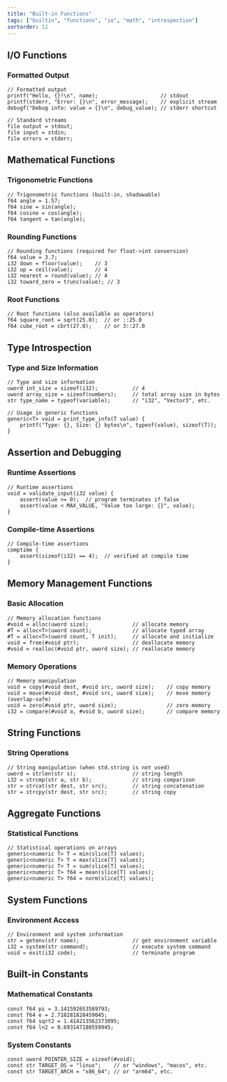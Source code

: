```yaml
---
title: "Built-in Functions"
tags: ["builtin", "functions", "io", "math", "introspection"]
sortorder: 12
---
```


## I/O Functions

### Formatted Output

```cesium
// Formatted output
printf("Hello, {}!\n", name);                    // stdout
printf(stderr, "Error: {}\n", error_message);    // explicit stream
debugf("Debug info: value = {}\n", debug_value); // stderr shortcut

// Standard streams
file output = stdout;
file input = stdin;
file errors = stderr;
```

## Mathematical Functions

### Trigonometric Functions

```cesium
// Trigonometric functions (built-in, shadowable)
f64 angle = 1.57;
f64 sine = sin(angle);
f64 cosine = cos(angle);
f64 tangent = tan(angle);
```

### Rounding Functions

```cesium
// Rounding functions (required for float->int conversion)
f64 value = 3.7;
i32 down = floor(value);    // 3
i32 up = ceil(value);       // 4
i32 nearest = round(value); // 4
i32 toward_zero = trunc(value); // 3
```

### Root Functions

```cesium
// Root functions (also available as operators)
f64 square_root = sqrt(25.0);  // or ::25.0
f64 cube_root = cbrt(27.0);    // or 3::27.0
```

## Type Introspection

### Type and Size Information

```cesium
// Type and size information
uword int_size = sizeof(i32);           // 4
uword array_size = sizeof(numbers);     // total array size in bytes
str type_name = typeof(variable);       // "i32", "Vector3", etc.

// Usage in generic functions
generic<T> void = print_type_info(T value) {
    printf("Type: {}, Size: {} bytes\n", typeof(value), sizeof(T));
}
```

## Assertion and Debugging

### Runtime Assertions

```cesium
// Runtime assertions
void = validate_input(i32 value) {
    assert(value >= 0);  // program terminates if false
    assert(value < MAX_VALUE, "Value too large: {}", value);
}
```

### Compile-time Assertions

```cesium
// Compile-time assertions
comptime {
    assert(sizeof(i32) == 4);  // verified at compile time
}
```

## Memory Management Functions

### Basic Allocation

```cesium
// Memory allocation functions
#void = alloc(uword size);              // allocate memory
#T = alloc<T>(uword count);             // allocate typed array
#T = alloc<T>(uword count, T init);     // allocate and initialize
void = free(#void ptr);                 // deallocate memory
#void = realloc(#void ptr, uword size); // reallocate memory
```

### Memory Operations

```cesium
// Memory manipulation
void = copy(#void dest, #void src, uword size);    // copy memory
void = move(#void dest, #void src, uword size);    // move memory (overlap-safe)
void = zero(#void ptr, uword size);                // zero memory
i32 = compare(#void a, #void b, uword size);       // compare memory
```

## String Functions

### String Operations

```cesium
// String manipulation (when std.string is not used)
uword = strlen(str s);                  // string length
i32 = strcmp(str a, str b);             // string comparison
str = strcat(str dest, str src);        // string concatenation
str = strcpy(str dest, str src);        // string copy
```

## Aggregate Functions

### Statistical Functions

```cesium
// Statistical operations on arrays
generic<numeric T> T = min(slice[T] values);
generic<numeric T> T = max(slice[T] values);
generic<numeric T> T = sum(slice[T] values);
generic<numeric T> f64 = mean(slice[T] values);
generic<numeric T> f64 = norm(slice[T] values);
```

## System Functions

### Environment Access

```cesium
// Environment and system information
str = getenv(str name);                 // get environment variable
i32 = system(str command);              // execute system command
void = exit(i32 code);                  // terminate program
```

## Built-in Constants

### Mathematical Constants

```cesium
const f64 pi = 3.141592653589793;
const f64 e = 2.718281828459045;
const f64 sqrt2 = 1.414213562373095;
const f64 ln2 = 0.693147180559945;
```

### System Constants

```cesium
const uword POINTER_SIZE = sizeof(#void);
const str TARGET_OS = "linux";    // or "windows", "macos", etc.
const str TARGET_ARCH = "x86_64"; // or "arm64", etc.
```
